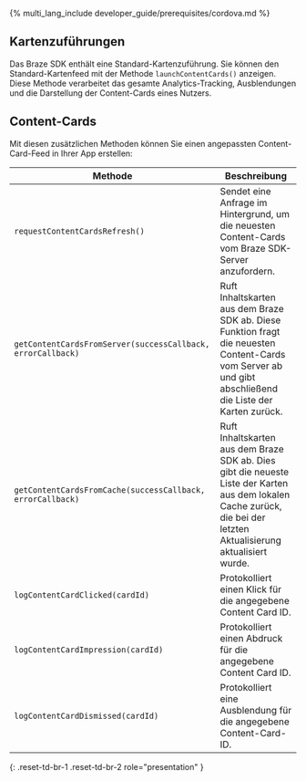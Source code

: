 {% multi_lang_include developer_guide/prerequisites/cordova.md %}

## Kartenzuführungen

Das Braze SDK enthält eine Standard-Kartenzuführung. Sie können den Standard-Kartenfeed mit der Methode `launchContentCards()` anzeigen. Diese Methode verarbeitet das gesamte Analytics-Tracking, Ausblendungen und die Darstellung der Content-Cards eines Nutzers.

## Content-Cards

Mit diesen zusätzlichen Methoden können Sie einen angepassten Content-Card-Feed in Ihrer App erstellen:

|Methode | Beschreibung |
|---|---|
|`requestContentCardsRefresh()`|Sendet eine Anfrage im Hintergrund, um die neuesten Content-Cards vom Braze SDK-Server anzufordern.|
|`getContentCardsFromServer(successCallback, errorCallback)`|Ruft Inhaltskarten aus dem Braze SDK ab. Diese Funktion fragt die neuesten Content-Cards vom Server ab und gibt abschließend die Liste der Karten zurück.|
|`getContentCardsFromCache(successCallback, errorCallback)`|Ruft Inhaltskarten aus dem Braze SDK ab. Dies gibt die neueste Liste der Karten aus dem lokalen Cache zurück, die bei der letzten Aktualisierung aktualisiert wurde.|
|`logContentCardClicked(cardId)`|Protokolliert einen Klick für die angegebene Content Card ID.|
|`logContentCardImpression(cardId)`|Protokolliert einen Abdruck für die angegebene Content Card ID.|
|`logContentCardDismissed(cardId)`|Protokolliert eine Ausblendung für die angegebene Content-Card-ID.|
{: .reset-td-br-1 .reset-td-br-2 role="presentation" }
